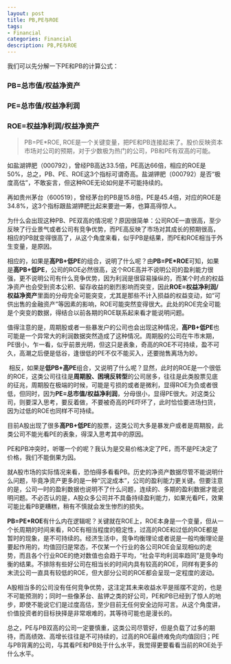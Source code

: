 ```yaml
---
layout: post
title: PB,PE与ROE
tags:
- Financial
categories: Financial
description: PB,PE与ROE
---
```



我们可以先分解一下PE和PB的计算公式：

### PB=总市值/权益净资产

### PE=总市值/权益净利润

### ROE=权益净利润/权益净资产

> PB=PE*ROE, ROE是一个关键变量，把PE和PB连接起来了。股价反映资本市场对公司的预期，对于少数极为热门的公司，PB和PE有双高的可能。

如盐湖钾肥（000792），曾经PB高达33.5倍，PE高达66倍，相应的ROE是50%，总之，PB、PE、ROE这3个指标可谓奇高。盐湖钾肥（000792）是否“极度高估”，不敢妄言，但这种ROE无论如何是不可能持续的。

再如贵州茅台（600519），曾经茅台的PB是15.8倍，PE是45.4倍，对应的ROE是34.8%，这3个指标跟盐湖钾肥比起来要逊一筹，也算高得惊人。

为什么会出现这种PB、PE双高的情况呢？原因很简单：公司ROE一直很高，至少反映了行业景气或者公司有竞争优势，而PE高反映了市场对其成长的预期很高，相应的PB就变得很高了，从这个角度来看，似乎PB是结果，而PE和ROE相当于外生变量，是原因。

相应的，如果是**高PB+低PE**的组合，说明了什么呢？由**PB=PE*ROE**可知，如果是**高PB+低PE**，公司的ROE必然很高，这个ROE高并不说明公司的盈利能力很强，更不说明公司有什么竞争优势，因为利润是很容易操纵的，而某个时点的权益净资产也会受到资本公积、留存收益的剧烈影响而突变，因此**ROE=权益净利润/权益净资产**里面的分母完全可能突变，尤其是那些不计入损益的权益变动，如“可供出售的金融资产”等因素的影响，ROE可能突然变得很大。此处的ROE完全可能是个突变的数据，得结合以前各期的ROE联系起来看才能说明问题。

值得注意的是，周期股或者一些暴发户的公司也会出现这种情况，**高PB+低PE**也可能是一个异常大的利润数据突然造成了这种情况。周期股的公司在牛市末期，PE很小，乍一看，似乎前景光明，但这只是表象，奇高的ROE不可持续，盈不可久，高潮之后便是低谷，逢很低的PE不仅不能买入，还要抛售离场为妙。

 相反，如果是**低PB+高PE**组合，又说明了什么呢？显然，此时的ROE是一个很低的ROE，这类公司往往是**周期股、困境反转型**的公司居多，往往是此类股票见底的征兆，周期股在极端的时候，可能是亏损的或者是微利，显得ROE为负或者很低，但同时，因为**PE=总市值/权益净利润**，分母很小，显得PE很大。对这类公司，则要深入思考，要反着做，不要被奇高的PE吓坏了，此时恰恰要进场扫货，因为过低的ROE也同样不可持续。

目前A股出现了很多**高PB+低PE**的股票，这类公司大多是暴发户或者是周期股，此类公司不能光看PE的表象，得深入思考其中的原因。

PE和PB冲突时，听哪一个的呢？我认为是交易价格决定了PE，而不是PE决定了价格，我们不能倒果为因。

就A股市场的实际情况来看，恐怕得多看看PB。历史的净资产数据尽管不能说明什么问题，毕竟净资产更多的是一种“沉淀成本”，公司的盈利能力更关键。但要注意的是，公司一时的盈利数据也说明不了什么问题，连续的、多期的盈利数据才能说明问题。不必否认的是，A股众多公司并不具备持续盈利能力，如果光看PE，效果可能比看PB更糟糕，稍有不慎就会发生惨烈的损失。

**PB=PE*ROE**有什么内在逻辑呢？关键就在ROE上，ROE本身是一个变量，但从一个长周期的时间来看，ROE有相当程度的稳定性，过高的ROE和过低的ROE都是暂时的现象，是不可持续的。经济生活中，竞争均衡理论或者说是一般均衡理论是要起作用的，均值回归是常态，不仅某一个行业的各公司ROE会呈现相似的走势，而且各个行业ROE的绝对数值也会趋于平均，“社会平均利润率趋同”是竞争均衡的结果。不排除有些好公司在相当长的时间内具有较高的ROE，同样有更多的末流公司一直具有较低的ROE，但大部分公司的ROE都会呈现一定程度的波动。

A股相当多的公司没有任何竞争优势，这注定其未来收益水平是摇摆不定的，也是不可能预测的；同时一些像茅台、盐钾之类的好公司，PE和PB已经到了惊人的地步，即使不能说它们是过度高估，至少目前无任何安全边际可言。从这个角度讲，价值投资者的目标抉择是非常艰难的，其等待可能也是漫长的。

总之，PE与PB双高的公司一定要慎重，这类公司尽管好，但是负载了过多的期待，而高绩效、高增长往往是不可持续的，过高的ROE最终难免向均值回归；PE与PB背离的公司，与其看PE和PB处于什么水平，我觉得更要看看当前的ROE处于什么水平。
